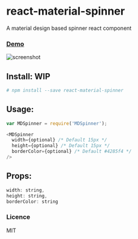 # react-material-spinner

A material design based spinner react component

### [Demo](https://gokulkrishh.github.io/demo/react-material-spinner/index.html)

![screenshot](https://raw.githubusercontent.com/gokulkrishh/react-material-spinner/master/screenshot.png)

## Install: WIP

```sh
# npm install --save react-material-spinner
```

## Usage:

```js
var MDSpinner = require('MDSpinner');

<MDSpinner
  width={optional} /* Default 15px */
  height={optional} /* Default 15px */
  borderColor={optional} /* Default #4285f4 */
/>
```

## Props:

```js
width: string,
height: string,
borderColor: string
```

### Licence

MIT
